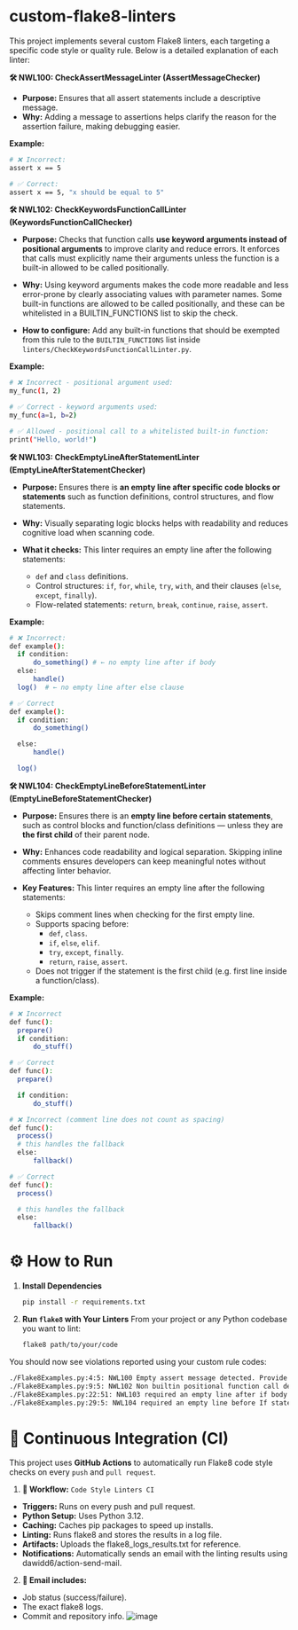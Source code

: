 # custom-flake8-linters
This project implements several custom Flake8 linters, each targeting a specific code style or quality rule. Below is a detailed explanation of each linter:


**🛠️ NWL100: CheckAssertMessageLinter (AssertMessageChecker)**
- **Purpose:** Ensures that all assert statements include a descriptive message. 
- **Why:** Adding a message to assertions helps clarify the reason for the assertion failure, making debugging easier.
  
**Example:**
  ```bash
  # ❌ Incorrect:
  assert x == 5
  
  # ✅ Correct:
  assert x == 5, "x should be equal to 5"
  ```


**🛠️ NWL102: CheckKeywordsFunctionCallLinter (KeywordsFunctionCallChecker)**
- **Purpose:**  Checks that function calls **use keyword arguments instead of positional arguments** to improve clarity and reduce errors.
It enforces that calls must explicitly name their arguments unless the function is a built-in allowed to be called positionally.
  
- **Why:** Using keyword arguments makes the code more readable and less error-prone by clearly associating values with parameter names.
Some built-in functions are allowed to be called positionally, and these can be whitelisted in a BUILTIN_FUNCTIONS list to skip the check.

- **How to configure:** Add any built-in functions that should be exempted from this rule to the `BUILTIN_FUNCTIONS` list inside `linters/CheckKeywordsFunctionCallLinter.py`.
  
**Example:**
  ```bash
# ❌ Incorrect - positional argument used:
my_func(1, 2)

# ✅ Correct - keyword arguments used:
my_func(a=1, b=2)

# ✅ Allowed - positional call to a whitelisted built-in function:
print("Hello, world!")

  ```
**🛠️  NWL103: CheckEmptyLineAfterStatementLinter (EmptyLineAfterStatementChecker)**
- **Purpose:**  Ensures there is **an empty line after specific code blocks or statements** such as function definitions, control structures, and flow statements.
  
- **Why:** Visually separating logic blocks helps with readability and reduces cognitive load when scanning code.

- **What it checks:** This linter requires an empty line after the following statements:
    - `def` and `class` definitions.
    - Control structures: `if`, `for`, `while`, `try`, `with`, and their clauses (`else`, `except`, `finally`).
    - Flow-related statements: `return`, `break`, `continue`, `raise`, `assert`.
      
**Example:**
  ```bash
# ❌ Incorrect:
def example():
    if condition:
        do_something() # ← no empty line after if body
    else:
        handle()
    log()  # ← no empty line after else clause

# ✅ Correct
def example():
    if condition:
        do_something()

    else:
        handle()

    log()

  ```

**🛠️   NWL104: CheckEmptyLineBeforeStatementLinter (EmptyLineBeforeStatementChecker)**
- **Purpose:**  Ensures there is an **empty line before certain statements**, such as control blocks and function/class definitions — unless they are **the first child** of their parent node. 
  
- **Why:** Enhances code readability and logical separation. Skipping inline comments ensures developers can keep meaningful notes without affecting linter behavior.
  
- **Key Features:** This linter requires an empty line after the following statements:
    - Skips comment lines when checking for the first empty line.
    - Supports spacing before:
        - `def`, `class`.
        - `if`, `else`, `elif`.
        - `try`, `except`, `finally`.
        - `return`, `raise`, `assert`.
    - Does not trigger if the statement is the first child (e.g. first line inside a function/class).
 
**Example:**
  ```bash
# ❌ Incorrect
def func():
    prepare()
    if condition:
        do_stuff()

# ✅ Correct
def func():
    prepare()

    if condition:
        do_stuff()

  ```

  ```bash
# ❌ Incorrect (comment line does not count as spacing)
def func():
    process()
    # this handles the fallback
    else:
        fallback()

# ✅ Correct
def func():
    process()

    # this handles the fallback
    else:
        fallback()

  ```
# ⚙️ How to Run

1. **Install Dependencies**
   ```bash
   pip install -r requirements.txt
   ```
2. **Run `flake8` with Your Linters**
From your project or any Python codebase you want to lint:
   ```bash
   flake8 path/to/your/code
   ```
  You should now see violations reported using your custom rule codes:
   ```bash
  ./Flake8Examples.py:4:5: NWL100 Empty assert message detected. Provide a descriptive message.
  ./Flake8Examples.py:9:5: NWL102 Non builtin positional function call detected. Pass the call with keyword arguments
  ./Flake8Examples.py:22:51: NWL103 required an empty line after if body
  ./Flake8Examples.py:29:5: NWL104 required an empty line before If statement
   ```

# 🧪 Continuous Integration (CI)
This project uses **GitHub Actions** to automatically run Flake8 code style checks on every `push` and `pull request`.
1. **🔄 Workflow:** `Code Style Linters CI` 

- **Triggers:** Runs on every push and pull request.
- **Python Setup:** Uses Python 3.12.
- **Caching:** Caches pip packages to speed up installs.
- **Linting:** Runs flake8 and stores the results in a log file.
- **Artifacts:** Uploads the flake8_logs_results.txt for reference.
- **Notifications:** Automatically sends an email with the linting results using dawidd6/action-send-mail.

2. **💌 Email includes:**

- Job status (success/failure).
- The exact flake8 logs.
- Commit and repository info.
![image](https://github.com/user-attachments/assets/2aa4652a-a65b-4ef3-8819-7b7ad1c77bcb)


